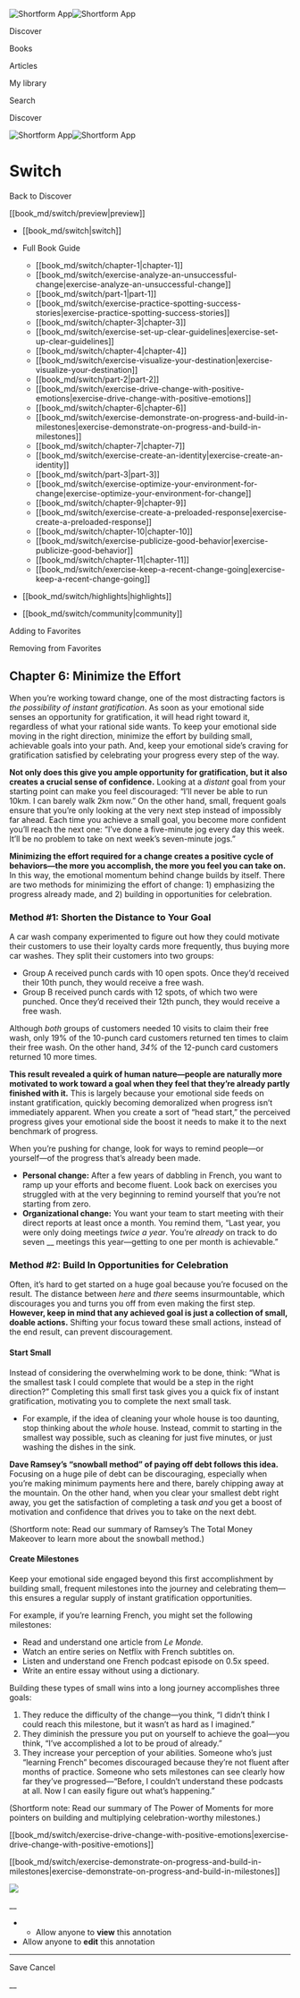 ![Shortform App](/img/logo.36a2399e.svg)![Shortform App](/img/logo-dark.70c1b072.svg)

Discover

Books

Articles

My library

Search

Discover

![Shortform App](/img/logo.36a2399e.svg)![Shortform App](/img/logo-dark.70c1b072.svg)

# Switch

Back to Discover

[[book_md/switch/preview|preview]]

  * [[book_md/switch|switch]]
  * Full Book Guide

    * [[book_md/switch/chapter-1|chapter-1]]
    * [[book_md/switch/exercise-analyze-an-unsuccessful-change|exercise-analyze-an-unsuccessful-change]]
    * [[book_md/switch/part-1|part-1]]
    * [[book_md/switch/exercise-practice-spotting-success-stories|exercise-practice-spotting-success-stories]]
    * [[book_md/switch/chapter-3|chapter-3]]
    * [[book_md/switch/exercise-set-up-clear-guidelines|exercise-set-up-clear-guidelines]]
    * [[book_md/switch/chapter-4|chapter-4]]
    * [[book_md/switch/exercise-visualize-your-destination|exercise-visualize-your-destination]]
    * [[book_md/switch/part-2|part-2]]
    * [[book_md/switch/exercise-drive-change-with-positive-emotions|exercise-drive-change-with-positive-emotions]]
    * [[book_md/switch/chapter-6|chapter-6]]
    * [[book_md/switch/exercise-demonstrate-on-progress-and-build-in-milestones|exercise-demonstrate-on-progress-and-build-in-milestones]]
    * [[book_md/switch/chapter-7|chapter-7]]
    * [[book_md/switch/exercise-create-an-identity|exercise-create-an-identity]]
    * [[book_md/switch/part-3|part-3]]
    * [[book_md/switch/exercise-optimize-your-environment-for-change|exercise-optimize-your-environment-for-change]]
    * [[book_md/switch/chapter-9|chapter-9]]
    * [[book_md/switch/exercise-create-a-preloaded-response|exercise-create-a-preloaded-response]]
    * [[book_md/switch/chapter-10|chapter-10]]
    * [[book_md/switch/exercise-publicize-good-behavior|exercise-publicize-good-behavior]]
    * [[book_md/switch/chapter-11|chapter-11]]
    * [[book_md/switch/exercise-keep-a-recent-change-going|exercise-keep-a-recent-change-going]]
  * [[book_md/switch/highlights|highlights]]
  * [[book_md/switch/community|community]]



Adding to Favorites 

Removing from Favorites 

## Chapter 6: Minimize the Effort

When you’re working toward change, one of the most distracting factors is _the possibility of instant gratification_. As soon as your emotional side senses an opportunity for gratification, it will head right toward it, regardless of what your rational side wants. To keep your emotional side moving in the right direction, minimize the effort by building small, achievable goals into your path. And, keep your emotional side’s craving for gratification satisfied by celebrating your progress every step of the way.

**Not only does this give you ample opportunity for gratification, but it also creates a crucial sense of confidence.** Looking at a _distant_ goal from your starting point can make you feel discouraged: “I’ll never be able to run 10km. I can barely walk 2km now.” On the other hand, small, frequent goals ensure that you’re only looking at the very next step instead of impossibly far ahead. Each time you achieve a small goal, you become more confident you’ll reach the next one: “I’ve done a five-minute jog every day this week. It’ll be no problem to take on next week’s seven-minute jogs.”

**Minimizing the effort required for a change creates a positive cycle of behaviors—the more you accomplish, the more you feel you can take on.** In this way, the emotional momentum behind change builds by itself. There are two methods for minimizing the effort of change: 1) emphasizing the progress already made, and 2) building in opportunities for celebration.

### Method #1: Shorten the Distance to Your Goal

A car wash company experimented to figure out how they could motivate their customers to use their loyalty cards more frequently, thus buying more car washes. They split their customers into two groups:

  * Group A received punch cards with 10 open spots. Once they’d received their 10th punch, they would receive a free wash. 
  * Group B received punch cards with 12 spots, of which two were punched. Once they’d received their 12th punch, they would receive a free wash. 



Although _both_ groups of customers needed 10 visits to claim their free wash, only 19% of the 10-punch card customers returned ten times to claim their free wash. On the other hand, _34%_ of the 12-punch card customers returned 10 more times.

**This result revealed a quirk of human nature—people are naturally more motivated to work toward a goal when they feel that they’re already partly finished with it.** This is largely because your emotional side feeds on instant gratification, quickly becoming demoralized when progress isn’t immediately apparent. When you create a sort of “head start,” the perceived progress gives your emotional side the boost it needs to make it to the next benchmark of progress.

When you’re pushing for change, look for ways to remind people—or yourself—of the progress that’s already been made.

  * **Personal change:** After a few years of dabbling in French, you want to ramp up your efforts and become fluent. Look back on exercises you struggled with at the very beginning to remind yourself that you’re not starting from zero.
  * **Organizational change:** You want your team to start meeting with their direct reports at least once a month. You remind them, “Last year, you were only doing meetings _twice a year_. You’re _already_ on track to do seven __ meetings this year—getting to one per month is achievable.”



### Method #2: Build In Opportunities for Celebration

Often, it’s hard to get started on a huge goal because you’re focused on the result. The distance between _here_ and _there_ seems insurmountable, which discourages you and turns you off from even making the first step. **However, keep in mind that any achieved goal is just a collection of small, doable actions.** Shifting your focus toward these small actions, instead of the end result, can prevent discouragement.

#### Start Small

Instead of considering the overwhelming work to be done, think: “What is the smallest task I could complete that would be a step in the right direction?” Completing this small first task gives you a quick fix of instant gratification, motivating you to complete the next small task.

  * For example, if the idea of cleaning your whole house is too daunting, stop thinking about the _whole_ house. Instead, commit to starting in the smallest way possible, such as cleaning for just five minutes, or just washing the dishes in the sink. 



**Dave Ramsey’s “snowball method” of paying off debt follows this idea.** Focusing on a huge pile of debt can be discouraging, especially when you’re making minimum payments here and there, barely chipping away at the mountain. On the other hand, when you clear your smallest debt right away, you get the satisfaction of completing a task _and_ you get a boost of motivation and confidence that drives you to take on the next debt.

(Shortform note: Read our summary of Ramsey’s The Total Money Makeover to learn more about the snowball method.)

#### Create Milestones

Keep your emotional side engaged beyond this first accomplishment by building small, frequent milestones into the journey and celebrating them—this ensures a regular supply of instant gratification opportunities.

For example, if you’re learning French, you might set the following milestones:

  * Read and understand one article from _Le Monde._
  * Watch an entire series on Netflix with French subtitles on. 
  * Listen and understand one French podcast episode on 0.5x speed.
  * Write an entire essay without using a dictionary. 



Building these types of small wins into a long journey accomplishes three goals:

  1. They reduce the difficulty of the change—you think, “I didn’t think I could reach this milestone, but it wasn’t as hard as I imagined.” 
  2. They diminish the pressure you put on yourself to achieve the goal—you think, “I’ve accomplished a lot to be proud of already.” 
  3. They increase your perception of your abilities. Someone who’s just “learning French” becomes discouraged because they’re not fluent after months of practice. Someone who sets milestones can see clearly how far they’ve progressed—“Before, I couldn’t understand these podcasts at all. Now I can easily figure out what’s happening.”



(Shortform note: Read our summary of The Power of Moments for more pointers on building and multiplying celebration-worthy milestones.)

[[book_md/switch/exercise-drive-change-with-positive-emotions|exercise-drive-change-with-positive-emotions]]

[[book_md/switch/exercise-demonstrate-on-progress-and-build-in-milestones|exercise-demonstrate-on-progress-and-build-in-milestones]]

![](https://bat.bing.com/action/0?ti=56018282&Ver=2&mid=c7a95dcc-f463-405e-b561-eb15c5e07920&sid=f30c5e70639211ee87d33f0876d93783&vid=f30c9700639211eeb3a75d830392c94f&vids=0&msclkid=N&pi=0&lg=en-US&sw=800&sh=600&sc=24&nwd=1&tl=Shortform%20%7C%20Book&p=https%3A%2F%2Fwww.shortform.com%2Fapp%2Fbook%2Fswitch%2Fchapter-6&r=&lt=305&evt=pageLoad&sv=1&rn=195494)

__

  *   * Allow anyone to **view** this annotation
  * Allow anyone to **edit** this annotation



* * *

Save Cancel

__



